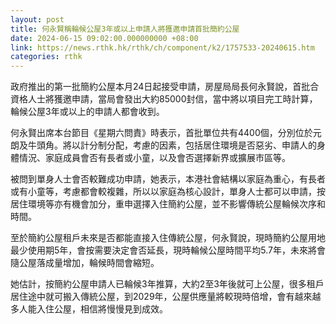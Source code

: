 ```yaml
---
layout: post
title: 何永賢稱輪候公屋3年或以上申請人將獲邀申請首批簡約公屋
date: 2024-06-15 09:02:00.000000000 +08:00
link: https://news.rthk.hk/rthk/ch/component/k2/1757533-20240615.htm
categories: rthk
---
```


政府推出的第一批簡約公屋本月24日起接受申請，房屋局局長何永賢說，首批合資格人士將獲邀申請，當局會發出大約85000封信，當中將以項目完工時計算，輪候公屋3年或以上的申請人都會收到。

何永賢出席本台節目《星期六問責》時表示，首批單位共有4400個，分別位於元朗及牛頭角。將以計分制分配，考慮的因素，包括居住環境是否惡劣、申請人的身體情況、家庭成員會否有長者或小童，以及會否選擇新界或擴展巿區等。

被問到單身人士會否較難成功申請，她表示，本港社會結構以家庭為重心，有長者或有小童等，考慮都會較複雜，所以以家庭為核心設計，單身人士都可以申請，按居住環境等亦有機會加分，重申選擇入住簡約公屋，並不影響傳統公屋輪候次序和時間。 

至於簡約公屋租戶未來是否都能直接入住傳統公屋，何永賢說，現時簡約公屋用地最少使用期5年，會按需要決定會否延長，現時輪候公屋時間平均5.7年，未來將會隨公屋落成量增加，輪候時間會縮短。

她估計，按簡約公屋申請人已輪候3年推算，大約2至3年後就可上公屋，很多租戶居住途中就可搬入傳統公屋，到2029年，公屋供應量將較現時倍增，會有越來越多人能入住公屋，相信將慢慢見到成效。
